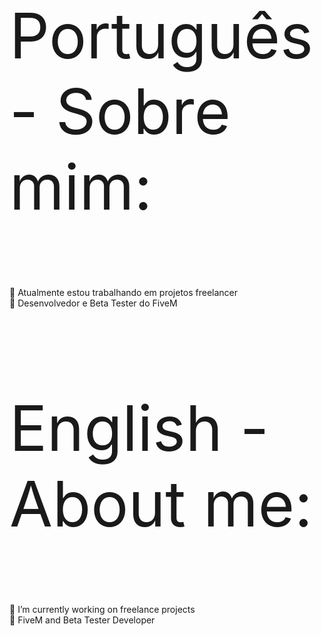 <p style="font-size:100px">Português - Sobre mim:</p>

🔭 Atualmente estou trabalhando em projetos freelancer<br>
🌱 Desenvolvedor e Beta Tester do FiveM

<br>

<p style="font-size:100px">English - About me:</p>

🔭 I’m currently working on freelance projects<br>
🌱 FiveM and Beta Tester Developer
